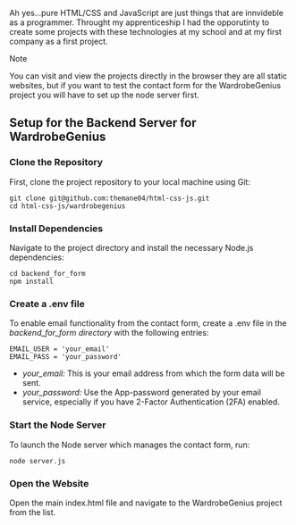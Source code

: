 Ah yes...pure HTML/CSS and JavaScript are just things that are innvideble as a programmer. Throught my apprenticeship I had the opporutinty to create some projects with these technologies at my school and at my first company as a first project.

> [!NOTE]
> You can visit and view the projects directly in the browser they are all static websites, but if you want to test the contact form for the WardrobeGenius project you will have to set up the node server first.

## Setup for the Backend Server for WardrobeGenius
### Clone the Repository
First, clone the project repository to your local machine using Git:
```
git clone git@github.com:themane04/html-css-js.git
cd html-css-js/wardrobegenius
```
### Install Dependencies
Navigate to the project directory and install the necessary Node.js dependencies:
```
cd backend_for_form
npm install
```
### Create a .env file
To enable email functionality from the contact form, create a .env file in the *backend_for_form directory* with the following entries:
```
EMAIL_USER = 'your_email'
EMAIL_PASS = 'your_password'
```
* *your_email:* This is your email address from which the form data will be sent.
* *your_password:* Use the App-password generated by your email service, especially if you have 2-Factor Authentication (2FA) enabled.

### Start the Node Server
To launch the Node server which manages the contact form, run:
```
node server.js
```
### Open the Website
Open the main index.html file and navigate to the WardrobeGenius project from the list.
